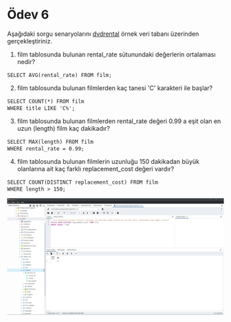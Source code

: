 # Ödev 6
Aşağıdaki sorgu senaryolarını [dvdrental](https://www.postgresqltutorial.com/postgresql-getting-started/postgresql-sample-database/) örnek veri tabanı üzerinden gerçekleştiriniz.

1. film tablosunda bulunan rental_rate sütunundaki değerlerin ortalaması nedir?
```
SELECT AVG(rental_rate) FROM film;
```
2. film tablosunda bulunan filmlerden kaç tanesi 'C' karakteri ile başlar?
```
SELECT COUNT(*) FROM film
WHERE title LIKE 'C%';
```
3. film tablosunda bulunan filmlerden rental_rate değeri 0.99 a eşit olan en uzun (length) film kaç dakikadır?
```
SELECT MAX(length) FROM film
WHERE rental_rate = 0.99;
```
4. film tablosunda bulunan filmlerin uzunluğu 150 dakikadan büyük olanlarına ait kaç farklı replacement_cost değeri vardır?
```
SELECT COUNT(DISTINCT replacement_cost) FROM film
WHERE length > 150;
```

![sql ödev 6 sorgu 4](https://github.com/tgmkubi/kodluyoruzilkrepo/blob/main/Sql/odev6/query.png?raw=true)